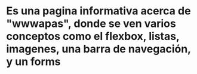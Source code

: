 # Es una pagina informativa acerca de "wwwapas", donde se ven varios conceptos como el flexbox, listas, imagenes, una barra de navegación, y un forms
